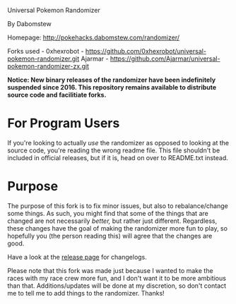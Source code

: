 Universal Pokemon Randomizer

By Dabomstew

Homepage: http://pokehacks.dabomstew.com/randomizer/

Forks used -
0xhexrobot - https://github.com/0xhexrobot/universal-pokemon-randomizer.git
Ajarmar - https://github.com/Ajarmar/universal-pokemon-randomizer-zx.git

**Notice: New binary releases of the randomizer have been indefinitely suspended since 2016. This repository remains available to distribute source code and facilitiate forks.**

# For Program Users
If you're looking to actually *use* the randomizer as opposed to looking at the 
source code, you're reading the wrong readme file. This file shouldn't be 
included in official releases, but if it is, head on over to README.txt instead.

# Purpose
The purpose of this fork is to fix minor issues, but also to rebalance/change some things. As such, you might find that some of the things that are changed are not necessarily _better,_ but rather just different. Regardless, these changes have the goal of making the randomizer more fun to play, so hopefully you (the person reading this) will agree that the changes are good.

Have a look at the [release page](https://github.com/Ajarmar/universal-pokemon-randomizer-zx/releases) for changelogs.

Please note that this fork was made just because I wanted to make the races with my race crew more fun, and I don't want it to be more ambitious than that. Additions/updates will be done at my discretion, so don't contact me to tell me to add things to the randomizer. Thanks!
